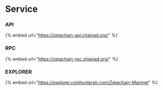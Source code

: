 # Service

### API

{% embed url="https://zetachain-api.chainad.org/" %}

### RPC

{% embed url="https://zetachain-rpc.chainad.org/" %}

### EXPLORER

{% embed url="https://explorer.coinhunterstr.com/Zetachain-Mainnet" %}



